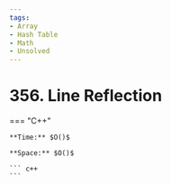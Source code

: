 ```yaml
---
tags:
- Array
- Hash Table
- Math
- Unsolved
---
```



# 356. Line Reflection

=== "C++"

    **Time:** $O()$

    **Space:** $O()$

    ``` c++
    ```